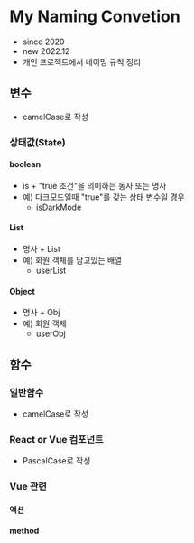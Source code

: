 # My Naming Convetion
- since 2020
- new 2022.12
- 개인 프로젝트에서 네이밍 규칙 정리

## 변수
- camelCase로 작성
### 상태값(State)
#### boolean
- is + "true 조건"을 의미하는 동사 또는 명사
- 예) 다크모드일때 "true"를 갖는 상태 변수일 경우
  - isDarkMode
#### List
- 명사 + List
- 예) 회원 객체를 담고있는 배열
  - userList
#### Object
- 명사 + Obj
- 예) 회원 객체
  - userObj
 
## 함수
### 일반함수
- camelCase로 작성


### React or Vue 컴포넌트
- PascalCase로 작성

### Vue 관련
#### 액션
#### method
